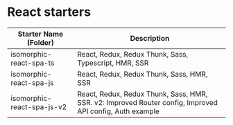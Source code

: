 # React starters

| Starter Name (Folder)                  | Description                                             |
| -------------------------------------- | ------------------------------------------------------- |
| isomorphic-react-spa-ts                | React, Redux, Redux Thunk, Sass, Typescript, HMR, SSR   |
| isomorphic-react-spa-js                | React, Redux, Redux Thunk, Sass, HMR, SSR               |
| isomorphic-react-spa-js-v2             | React, Redux, Redux Thunk, Sass, HMR, SSR. v2: Improved Router config, Improved API config, Auth example |